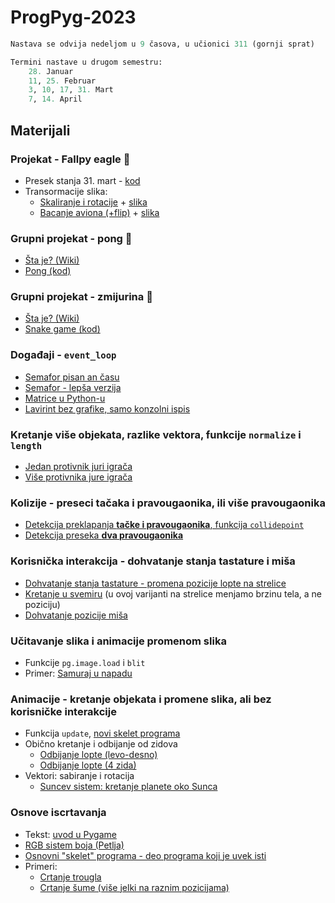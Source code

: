 # ProgPyg-2023

```python
Nastava se odvija nedeljom u 9 časova, u učionici 311 (gornji sprat)
```
```python
Termini nastave u drugom semestru:
    28. Januar
    11, 25. Februar
    3, 10, 17, 31. Mart
    7, 14. April
```

## Materijali

### Projekat - Fallpy eagle 🦅
- Presek stanja 31. mart - [kod](/materijali/pravi_projekti/flappy.py)
- Transormacije slika:
  - [Skaliranje i rotacije](/materijali/transformacije/skaliranje_rotacije.py) + [slika](/materijali/transformacije/avion.png)
  - [Bacanje aviona (+flip)](/materijali/transformacije/bacanje_aviona.py) + [slika](/materijali/transformacije/avion_side.png)

### Grupni projekat - pong 🏓
- [Šta je? (Wiki)](https://en.wikipedia.org/wiki/Pong)
- [Pong (kod)](/materijali/pravi_projekti/pong.py)

### Grupni projekat - zmijurina 🐍
- [Šta je? (Wiki)](https://en.wikipedia.org/wiki/Snake_(video_game))
- [Snake game (kod)](/materijali/pravi_projekti/snake.py)

### Događaji - `event_loop`
- [Semafor pisan an času](/materijali/dogadjaji/primer.py)
- [Semafor - lepša verzija](/materijali/dogadjaji/semafor.py)
- [Matrice u Python-u](/materijali/dogadjaji/matrice.py)
- [Lavirint bez grafike, samo konzolni ispis](/materijali/dogadjaji/lavirint.py)

### Kretanje više objekata, razlike vektora, funkcije `normalize` i `length`
- [Jedan protivnik juri igrača](/materijali/vise_objekata/jurenje.py)
- [Više protivnika jure igrača](/materijali/vise_objekata/jurenje_vise.py)

### Kolizije - preseci tačaka i pravougaonika, ili više pravougaonika
- [Detekcija preklapanja **tačke i pravougaonika**, funkcija `collidepoint`](/materijali/kolizije/rect_i_tacka.py)
- [Detekcija preseka **dva pravougaonika**](/materijali/kolizije/dva_pravougaonika.py)

### Korisnička interakcija - dohvatanje stanja tastature i miša
- [Dohvatanje stanja tastature - promena pozicije lopte na strelice](/materijali/interaktivni_programi/kretanje_strelicama.py)
- [Kretanje u svemiru](/materijali/interaktivni_programi/kretanje_u_svemiru.py) (u ovoj varijanti na strelice menjamo brzinu tela, a ne poziciju)
- [Dohvatanje pozicije miša](/materijali/interaktivni_programi/pozicija_misa.py)

### Učitavanje slika i animacije promenom slika
- Funkcije `pg.image.load` i `blit`
- Primer: [Samuraj u napadu](/materijali/ucitavanje_slika/samurai_napada.py)

### Animacije - kretanje objekata i promene slika, ali bez korisničke interakcije
- Funkcija `update`, [novi skelet programa](/materijali/animacije/skelet_frame.py)
- Obično kretanje i odbijanje od zidova
  - [Odbijanje lopte (levo-desno)](/materijali/animacije/odbijanje_lopte_levo_desno.py)
  - [Odbijanje lopte (4 zida)](/materijali/animacije/odbijanje_lopte_4_zida.py)
- Vektori: sabiranje i rotacija
  - [Suncev sistem: kretanje planete oko Sunca](/materijali/animacije/planeta.py)

### Osnove iscrtavanja
- Tekst: [uvod u Pygame](/materijali/osnovno_iscrtavanje/pygame_uvod.md)
- [RGB sistem boja (Petlja)](https://petlja.org/kurs/352/3/6074)
- [Osnovni "skelet" programa - deo programa koji je uvek isti](/materijali/osnovno_iscrtavanje/skelet_uvod.py)
- Primeri: 
  - [Crtanje trougla](/materijali/osnovno_iscrtavanje/trougao.py)
  - [Crtanje šume (više jelki na raznim pozicijama)](/materijali/osnovno_iscrtavanje/suma.py)

<!--
## Materijali 
- [ ] 17. Decembar - kolizije
  - [Bojimo prvougaonik kad ga sece mis](materijali/kodovi/kolizije.py)
- [ ] 10. Decembar - rad sa tastaturom
  - [Upravljanje loptom na ekranu](materijali/kodovi/tastatura.py)
  - [Spisak kodova za tastere](https://www.pygame.org/docs/ref/key.html)
  - [Dohvatanje poziicje misa](materijali/kodovi/mis.py)
- [x] 3. Decembar - nastavak proslog casa
- [x] 26. Novembar - ucitavanje i prikazivanje slika (sprite-ova)
  - [Iscrtavanje spriteova (tezi nacin)](materijali/kodovi/sprite.py)
  - [Iscrtavanje spriteova (laksi nacin, sa listom)](materijali/kodovi/sprite2.py)
  - [Slike samuraj](materijali/kodovi/Samurai/), [slike shinobi](materijali/kodovi/Shinobi/)
  - [LibreSprite](https://libresprite.github.io/)
- [x] 19. Novembar - uvod u animacije, kretanje - vezbanje
  - [Zadaci sa resenjima](materijali/zadaci/05_05_nov.md)
- [x] 5. Novembar - **pisanje funkcija** u Python-u, uvod u animacije, **simulacija kretanja**
  - Funkcije u matematici i programiranju:
    - [Primeri funkcija: apsolutna vrednost, povrsina pravougaonika, maksimum dva broja](materijali/kodovi/funkcije_primeri.py)
    - [Globalni i lokalni opseg promeljivih, komanda `global`](materijali/kodovi/global_primer.py)
    - [Funkcija za crtanje jelke i sume jelki](materijali/kodovi/suma.py)
  - [Struktura Pygame koda za dinamicke programe](materijali/kodovi/skelet_frame.py)
    - [Primer: animacija planete](materijali/kodovi/planeta.py)
- [x] 29. Oktobar - ugdjezdene petlje, *vezbanje*
  - [Zadaci sa resenjima](materijali/zadaci/04_29_okt.md)
- [x] 22. Oktobar - **grananje** (`if..else`), **petlje** (`for`, `while`)
  - [Zadaci sa resenjima](materijali/zadaci/03_22_okt.md)
- [x] 8. Oktobar - crtanje kompleksnijih oblika, *vezbanje*
  - [Zadaci sa resenjima](materijali/zadaci/02_08_okt.md)
- [x] 1. Oktobar - uvodni cas, koordinatni sistem u racunarstvu, crtanje osnovnih oblika
  - [Razvojno okruzenje Thonny](materijali/tekstovi/thonny.md)
  - [RGB sistem boja (Petlja)](https://petlja.org/kurs/352/3/6074)
  - [Uvod u Pygame](materijali/tekstovi/pygame_uvod.md)
  - [Struktura Pygame programa](materijali/kodovi/skelet_uvod.py)
  - [Domaci zadatak: cica glisa](materijali/domaci/01_01_okt.md)
-->

<!-- ## Plan rada
Tempo cemo prilagoditi nasim potrebama, nista iz gore navedenog nije zakon, samo okviran plan.
- [x] [Instalacija okruzenja Thonny i potrebnih biblioteka](materijali/tekstovi/thonny.md)
- [x] *Uvod u Python, promenljive, osnovni tipovi*
- [x] Uvod u 2D grafiku, FPS, pikseli, [RGB boje](https://petlja.org/kurs/352/3/6074)
- [x] Koriscenje biblioteke Pygame, `wait_loop`, [skelet za kodove](materijali/kodovi/skelet_uvod.py)
- [x] [Crtanje osnovnih oblika: boje, koordinate, duzi, pravougaonici, krugovi](materijali/tekstovi/pygame_uvod.md)
- [x] [*Liste i torke u Python-u*](materijali/kodovi/lista.py)
- [x] Crtanje osnovnih oblika: [mnogouglovi](materijali/kodovi/trougao.py)
- [x] *Logika u Python-u: `if...else` naredba, bool vrednosti*
- [x] [*Petlje u Python-u: `for` i `while`*](materijali/kodovi/petlje.py)
- [x] Crtanje pravilnih oblika uz pomoc petlji
- [ ] Ugnjezdene petlje (petlje u vise nivoa)
- [ ] [Napredniji `import`; biblioteka `random`](materijali/tekstovi/importovi.md)
- [ ] *Pisanje funkcija u Python-u, globalne i lokalne promenljive*
- [ ] Animacije, simulacije kretanja, `frame_loop`
- [ ] Ucitavanje i prikazivanje slika, transformacije slika, alat LibreSprite
- [ ] Vektori u 2D, sabiranje i oduzmianje vektora, rotacija
- [ ] Fizicke simulacije: ubrzano kretanje, kosi hitac
- [ ] Programiranje rekacije programa na koriscenje misa i tastature 
- [ ] *Recnici (mape) u Python-u, kljucevi, pristup po kljucu*
- [ ] Dogadjaji, `event_loop`
- [ ] Kolizije, hitbox, malo geometrije
- [ ] Prikazivanje teksta, fontovi, aliasing
- [ ] ...
- [ ] Veliki projekat na kraju kursa -->
